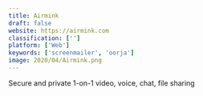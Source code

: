 ```yaml
---
title: Airmink
draft: false 
website: https://airmink.com
classification: ['']
platform: ['Web']
keywords: ['screenmailer', 'oorja']
image: 2020/04/Airmink.png
---
```

Secure and private 1-on-1 video, voice, chat, file sharing